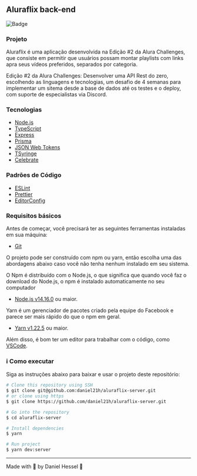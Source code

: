 ## Aluraflix back-end
![Badge](https://img.shields.io/static/v1?label=DH&message=DOSOMETHINGGREAT&color=0070f3&style=<0070f3>&logo=rocket)

### Projeto

Aluraflix é uma aplicação desenvolvida na Edição #2 da Alura Challenges, que consiste em permitir que usuários possam montar playlists com links apra seus vídeos preferidos, separados por categoria.

Edição #2 da Alura Challenges: Desenvolver uma API Rest do zero, escolhendo as linguagens e tecnologias, um desafio de 4 semanas para implementar um sitema desde a base de dados até os testes e o deploy, com suporte de especialistas via Discord.

### Tecnologias

- [Node.js](https://nodejs.org/en/)
- [TypeScript](https://www.typescriptlang.org/)
- [Express](https://expressjs.com/pt-br/)
- [Prisma](https://www.prisma.io/)
- [JSON Web Tokens](https://jwt.io/)
- [TSyringe](https://www.npmjs.com/package/tsyringe)
- [Celebrate](https://www.npmjs.com/package/celebrate)

### Padrões de Código

- [ESLint](https://eslint.org/)
- [Prettier](https://prettier.io/)
- [EditorConfig](https://editorconfig.org/)

### Requisitos básicos

Antes de começar, você precisará ter as seguintes ferramentas instaladas em sua máquina:
- [Git](https://git-scm.com)

O projeto pode ser construído com npm ou yarn, então escolha uma das abordagens abaixo caso você não tenha nenhum instalado em seu sistema.

O Npm é distribuído com o Node.js, o que significa que quando você faz o download do Node.js, o npm é instalado automaticamente no seu computador
- [Node.js v14.16.0](https://nodejs.org/) ou maior.

Yarn é um gerenciador de pacotes criado pela equipe do Facebook e parece ser mais rápido do que o npm em geral.
- [Yarn v1.22.5](https://yarnpkg.com/) ou maior.

Além disso, é bom ter um editor para trabalhar com o código, como [VSCode](https://code.visualstudio.com/).

### :information_source: Como executar

Siga as instruções abaixo para baixar e usar o projeto deste repositório:

```bash
# Clone this repository using SSH
$ git clone git@github.com:daniel21h/aluraflix-server.git
# or clone using https
$ git clone https://github.com/daniel21h/aluraflix-server.git

# Go into the repository
$ cd aluraflix-server

# Install dependencies
$ yarn

# Run project
$ yarn dev:server
```

---

Made with :blue_heart: by Daniel Hessel :wave:
